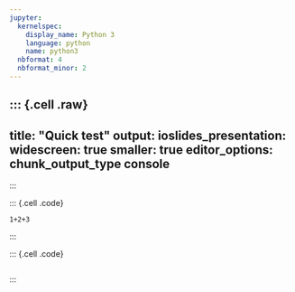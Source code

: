 ```yaml
---
jupyter:
  kernelspec:
    display_name: Python 3
    language: python
    name: python3
  nbformat: 4
  nbformat_minor: 2
---
```


::: {.cell .raw}
---
title: "Quick test"
output:
  ioslides_presentation:
    widescreen: true
    smaller: true
editor_options:
     chunk_output_type console
---
:::

::: {.cell .code}
``` {.python}
1+2+3
```
:::

::: {.cell .code}
``` {.python}
```
:::
